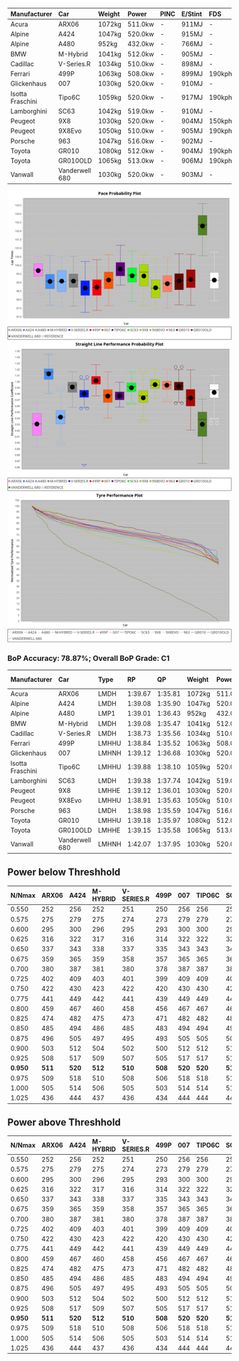 | Manufacturer     | Car            | Weight | Power   | PINC    | E/Stint | FDS     |
|:-|:-|:-|:-|:-|:-|:-|
| Acura            | ARX06          | 1072kg | 511.0kw |    -    | 911MJ   |    -    |
| Alpine           | A424           | 1047kg | 520.0kw |    -    | 915MJ   |    -    |
| Alpine           | A480           | 952kg  | 432.0kw |    -    | 766MJ   |    -    |
| BMW              | M-Hybrid       | 1041kg | 512.0kw |    -    | 905MJ   |    -    |
| Cadillac         | V-Series.R     | 1034kg | 510.0kw |    -    | 898MJ   |    -    |
| Ferrari          | 499P           | 1063kg | 508.0kw |    -    | 899MJ   | 190kph  |
| Glickenhaus      | 007            | 1030kg | 520.0kw |    -    | 910MJ   |    -    |
| Isotta Fraschini | Tipo6C         | 1059kg | 520.0kw |    -    | 917MJ   | 190kph  |
| Lamborghini      | SC63           | 1042kg | 519.0kw |    -    | 910MJ   |    -    |
| Peugeot          | 9X8            | 1030kg | 520.0kw |    -    | 904MJ   | 150kph  |
| Peugeot          | 9X8Evo         | 1050kg | 510.0kw |    -    | 905MJ   | 190kph  |
| Porsche          | 963            | 1047kg | 516.0kw |    -    | 902MJ   |    -    |
| Toyota           | GR010          | 1080kg | 512.0kw |    -    | 904MJ   | 190kph  |
| Toyota           | GR010OLD       | 1065kg | 513.0kw |    -    | 906MJ   | 190kph  |
| Vanwall          | Vanderwell 680 | 1030kg | 520.0kw |    -    | 903MJ   |    -    |

![PACECHART](./IMG/CUSTOM.png)
![STRAIGHTLINEPERFORMANCECHART](./IMG/CUSTOM_sp.png)
![TYREPERFORMANCECHART](./IMG/CUSTOM_tw.png)

### BoP Accuracy: 78.87%; Overall BoP Grade: C1
| Manufacturer     | Car            | Type  | RP      | QP      | Weight | Power¹  | Threshhold | PINC    | Power²   | E/Stint | AVG Vmax  | FDS     | RDLC | L/Stint | BOP-Grade | Model Accuracy | Model Points | Match%  | SimDiff |
|:-|:-|:-|:-|:-|:-|:-|:-|:-|:-|:-|:-|:-|:-|:-|:-|:-|:-|:-|:-|
| Acura            | ARX06          | LMDH  | 1:39.67 | 1:35.81 | 1072kg | 511.0kw | 210.0kph   |    -    | 511.00kw |  911MJ  | 298.40kph |    -    | 1.00 | 29      | +D1       | 100.00%        | 995          | 67.61%  | #       |
| Alpine           | A424           | LMDH  | 1:39.08 | 1:35.90 | 1047kg | 520.0kw | 210.0kph   |    -    | 520.00kw |  915MJ  | 313.62kph |    -    | 1.00 | 29      | -A2       | 86.43%         | 618          | 93.63%  | #       |
| Alpine           | A480           | LMP1  | 1:39.01 | 1:36.43 |  952kg | 432.0kw | 210.0kph   |    -    | 432.00kw |  766MJ  | 299.23kph |    -    | 0.97 | 27      | ~A1       | 68.63%         | 967          | 100.00% | ±0.66s  |
| BMW              | M-Hybrid       | LMDH  | 1:39.08 | 1:35.47 | 1041kg | 512.0kw | 210.0kph   |    -    | 512.00kw |  905MJ  | 309.64kph |    -    | 1.01 | 29      | -B1       | 93.77%         | 1672         | 88.64%  | #       |
| Cadillac         | V-Series.R     | LMDH  | 1:38.73 | 1:35.56 | 1034kg | 510.0kw | 210.0kph   |    -    | 510.00kw |  898MJ  | 306.91kph |    -    | 1.03 | 29      | -C2       | 83.12%         | 1921         | 74.67%  | ±0.82s  |
| Ferrari          | 499P           | LMHHU | 1:38.84 | 1:35.52 | 1063kg | 508.0kw | 210.0kph   |    -    | 508.00kw |  899MJ  | 309.46kph | 190kph  | 1.03 | 29      | -B1       | 69.49%         | 1950         | 88.92%  | ±1.38s  |
| Glickenhaus      | 007            | LMHNH | 1:39.12 | 1:36.68 | 1030kg | 520.0kw | 210.0kph   |    -    | 520.00kw |  910MJ  | 308.81kph |    -    | 0.96 | 29      | -A2       | 89.50%         | 1518         | 94.70%  | ±0.32s  |
| Isotta Fraschini | Tipo6C         | LMHHU | 1:39.88 | 1:38.10 | 1059kg | 520.0kw | 210.0kph   |    -    | 520.00kw |  917MJ  | 307.39kph | 190kph  | 1.05 | 29      | +Ω1       | 73.56%         | 64           | 44.10%  | #       |
| Lamborghini      | SC63           | LMDH  | 1:39.38 | 1:37.74 | 1042kg | 519.0kw | 210.0kph   |    -    | 519.00kw |  910MJ  | 310.04kph |    -    | 1.04 | 29      | +A2       | 95.82%         | 459          | 91.02%  | #       |
| Peugeot          | 9X8            | LMHHE | 1:39.12 | 1:36.01 | 1030kg | 520.0kw | 210.0kph   |    -    | 520.00kw |  904MJ  | 307.79kph | 150kph  | 1.03 | 29      | -A2       | 88.75%         | 2383         | 94.74%  | ±1.38s  |
| Peugeot          | 9X8Evo         | LMHHU | 1:38.91 | 1:35.63 | 1050kg | 510.0kw | 210.0kph   |    -    | 510.00kw |  905MJ  | 309.61kph | 190kph  | 1.00 | 29      | -A2       | 66.97%         | 221          | 93.16%  | #       |
| Porsche          | 963            | LMDH  | 1:38.98 | 1:35.59 | 1047kg | 516.0kw | 210.0kph   |    -    | 516.00kw |  902MJ  | 309.84kph |    -    | 1.01 | 29      | -A2       | 81.02%         | 5243         | 90.77%  | ±0.89s  |
| Toyota           | GR010          | LMHHU | 1:39.18 | 1:35.97 | 1080kg | 512.0kw | 210.0kph   |    -    | 512.00kw |  904MJ  | 307.28kph | 190kph  | 1.01 | 29      | ~A1       | 73.70%         | 2701         | 100.00% | ±1.59s  |
| Toyota           | GR010OLD       | LMHHE | 1:39.15 | 1:35.58 | 1065kg | 513.0kw | 210.0kph   |    -    | 513.00kw |  906MJ  | 305.68kph | 190kph  | 1.03 | 29      | -A2       | 99.03%         | 1536         | 91.36%  | ±0.61s  |
| Vanwall          | Vanderwell 680 | LMHNH | 1:42.07 | 1:37.95 | 1030kg | 520.0kw | 210.0kph   |    -    | 520.00kw |  903MJ  | 301.43kph |    -    | 1.01 | 29      | +Ω2       | 97.01%         | 649          | -30.25% | ±1.00s  |

## Power below Threshhold
| N/Nmax    | ARX06   | A424    | M-HYBRID | V-SERIES.R | 499P    | 007     | TIPO6C  | SC63    | 9X8     | 9X8EVO  | 963     | GR010   | GR010OLD | VANDERWELL 680 | ​     | RPM      | A480    |
|:-|:-|:-|:-|:-|:-|:-|:-|:-|:-|:-|:-|:-|:-|:-|:-|:-|:-|
|  0.550    |  252    |  256    |  252     |  251       |  250    |  256    |  256    |  256    |  256    |  251    |  254    |  252    |  253     |  256           |  ​    |   --     |   -     |
|  0.575    |  275    |  279    |  275     |  274       |  273    |  279    |  279    |  279    |  279    |  274    |  277    |  275    |  276     |  279           |  ​    |   --     |   -     |
|  0.600    |  295    |  300    |  296     |  295       |  293    |  300    |  300    |  299    |  300    |  295    |  298    |  296    |  296     |  300           |  ​    |   --     |   -     |
|  0.625    |  316    |  322    |  317     |  316       |  314    |  322    |  322    |  321    |  322    |  316    |  319    |  317    |  317     |  322           |  ​    |   --     |   -     |
|  0.650    |  337    |  343    |  338     |  337       |  335    |  343    |  343    |  342    |  343    |  337    |  340    |  338    |  338     |  343           |  ​    |   --     |   -     |
|  0.675    |  359    |  365    |  359     |  358       |  357    |  365    |  365    |  364    |  365    |  358    |  362    |  359    |  360     |  365           |  ​    |   --     |   -     |
|  0.700    |  380    |  387    |  381     |  380       |  378    |  387    |  387    |  386    |  387    |  380    |  384    |  381    |  382     |  387           |  ​    |   --     |   -     |
|  0.725    |  402    |  409    |  403     |  401       |  399    |  409    |  409    |  408    |  409    |  401    |  406    |  403    |  403     |  409           |  ​    |   --     |   -     |
|  0.750    |  422    |  430    |  423     |  422       |  420    |  430    |  430    |  429    |  430    |  422    |  427    |  423    |  424     |  430           |  ​    |   --     |   -     |
|  0.775    |  441    |  449    |  442     |  441       |  439    |  449    |  449    |  448    |  449    |  441    |  446    |  442    |  443     |  449           |  ​    |  5000    |  254    |
|  0.800    |  459    |  467    |  460     |  458       |  456    |  467    |  467    |  466    |  467    |  458    |  463    |  460    |  461     |  467           |  ​    |  5500    |  300    |
|  0.825    |  474    |  482    |  475     |  473       |  471    |  482    |  482    |  481    |  482    |  473    |  478    |  475    |  476     |  482           |  ​    |  6000    |  335    |
|  0.850    |  485    |  494    |  486     |  485       |  483    |  494    |  494    |  493    |  494    |  485    |  490    |  486    |  487     |  494           |  ​    |  6500    |  378    |
|  0.875    |  496    |  505    |  497     |  495       |  493    |  505    |  505    |  504    |  505    |  495    |  501    |  497    |  498     |  505           |  ​    |  7000    |  422    |
|  0.900    |  503    |  512    |  504     |  502       |  500    |  512    |  512    |  511    |  512    |  502    |  508    |  504    |  505     |  512           |  ​    |  7500    |  433    |
|  0.925    |  508    |  517    |  509     |  507       |  505    |  517    |  517    |  516    |  517    |  507    |  513    |  509    |  510     |  517           |  ​    |  8000    |  429    |
| **0.950** | **511** | **520** | **512**  | **510**    | **508** | **520** | **520** | **519** | **520** | **510** | **516** | **512** | **513**  | **520**        | **​** | **8500** | **432** |
|  0.975    |  509    |  518    |  510     |  508       |  506    |  518    |  518    |  517    |  518    |  508    |  514    |  510    |  511     |  518           |  ​    |  9000    |  216    |
|  1.000    |  505    |  514    |  506     |  505       |  503    |  514    |  514    |  513    |  514    |  505    |  510    |  506    |  507     |  514           |  ​    |   --     |   -     |
|  1.025    |  436    |  444    |  437     |  436       |  434    |  444    |  444    |  443    |  444    |  436    |  441    |  437    |  438     |  444           |  ​    |   --     |   -     |

## Power above Threshhold
| N/Nmax    | ARX06   | A424    | M-HYBRID | V-SERIES.R | 499P    | 007     | TIPO6C  | SC63    | 9X8     | 9X8EVO  | 963     | GR010   | GR010OLD | VANDERWELL 680 | ​     | RPM      | A480    |
|:-|:-|:-|:-|:-|:-|:-|:-|:-|:-|:-|:-|:-|:-|:-|:-|:-|:-|
|  0.550    |  252    |  256    |  252     |  251       |  250    |  256    |  256    |  256    |  256    |  251    |  254    |  252    |  253     |  256           |  ​    |   --     |   -     |
|  0.575    |  275    |  279    |  275     |  274       |  273    |  279    |  279    |  279    |  279    |  274    |  277    |  275    |  276     |  279           |  ​    |   --     |   -     |
|  0.600    |  295    |  300    |  296     |  295       |  293    |  300    |  300    |  299    |  300    |  295    |  298    |  296    |  296     |  300           |  ​    |   --     |   -     |
|  0.625    |  316    |  322    |  317     |  316       |  314    |  322    |  322    |  321    |  322    |  316    |  319    |  317    |  317     |  322           |  ​    |   --     |   -     |
|  0.650    |  337    |  343    |  338     |  337       |  335    |  343    |  343    |  342    |  343    |  337    |  340    |  338    |  338     |  343           |  ​    |   --     |   -     |
|  0.675    |  359    |  365    |  359     |  358       |  357    |  365    |  365    |  364    |  365    |  358    |  362    |  359    |  360     |  365           |  ​    |   --     |   -     |
|  0.700    |  380    |  387    |  381     |  380       |  378    |  387    |  387    |  386    |  387    |  380    |  384    |  381    |  382     |  387           |  ​    |   --     |   -     |
|  0.725    |  402    |  409    |  403     |  401       |  399    |  409    |  409    |  408    |  409    |  401    |  406    |  403    |  403     |  409           |  ​    |   --     |   -     |
|  0.750    |  422    |  430    |  423     |  422       |  420    |  430    |  430    |  429    |  430    |  422    |  427    |  423    |  424     |  430           |  ​    |   --     |   -     |
|  0.775    |  441    |  449    |  442     |  441       |  439    |  449    |  449    |  448    |  449    |  441    |  446    |  442    |  443     |  449           |  ​    |  5000    |  254    |
|  0.800    |  459    |  467    |  460     |  458       |  456    |  467    |  467    |  466    |  467    |  458    |  463    |  460    |  461     |  467           |  ​    |  5500    |  300    |
|  0.825    |  474    |  482    |  475     |  473       |  471    |  482    |  482    |  481    |  482    |  473    |  478    |  475    |  476     |  482           |  ​    |  6000    |  335    |
|  0.850    |  485    |  494    |  486     |  485       |  483    |  494    |  494    |  493    |  494    |  485    |  490    |  486    |  487     |  494           |  ​    |  6500    |  378    |
|  0.875    |  496    |  505    |  497     |  495       |  493    |  505    |  505    |  504    |  505    |  495    |  501    |  497    |  498     |  505           |  ​    |  7000    |  422    |
|  0.900    |  503    |  512    |  504     |  502       |  500    |  512    |  512    |  511    |  512    |  502    |  508    |  504    |  505     |  512           |  ​    |  7500    |  433    |
|  0.925    |  508    |  517    |  509     |  507       |  505    |  517    |  517    |  516    |  517    |  507    |  513    |  509    |  510     |  517           |  ​    |  8000    |  429    |
| **0.950** | **511** | **520** | **512**  | **510**    | **508** | **520** | **520** | **519** | **520** | **510** | **516** | **512** | **513**  | **520**        | **​** | **8500** | **432** |
|  0.975    |  509    |  518    |  510     |  508       |  506    |  518    |  518    |  517    |  518    |  508    |  514    |  510    |  511     |  518           |  ​    |  9000    |  216    |
|  1.000    |  505    |  514    |  506     |  505       |  503    |  514    |  514    |  513    |  514    |  505    |  510    |  506    |  507     |  514           |  ​    |   --     |   -     |
|  1.025    |  436    |  444    |  437     |  436       |  434    |  444    |  444    |  443    |  444    |  436    |  441    |  437    |  438     |  444           |  ​    |   --     |   -     |
